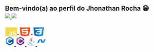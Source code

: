## Bem-vindo(a) ao perfil do Jhonathan Rocha 😁 <div> </div>    <a href="https://github.com/Putyss">    <img height="180em" src="https://github-readme-stats.vercel.app/api?username=FranciscoCiriaco&show_icons=true&theme=tokyonight&include_all_commits=true&count_private=true"/>    <img height="180em" src="https://github-readme-stats.vercel.app/api/top-langs/?username=FranciscoCiriaco&layout=compact&langs_count=6&theme=tokyonight"/>      <div style="display: inline_block"><br>   <img align="center" alt="Js" height="30" width="40" src="https://raw.githubusercontent.com/devicons/devicon/master/icons/javascript/javascript-plain.svg">   <img align="center" alt="HTML" height="30" width="40" src="https://raw.githubusercontent.com/devicons/devicon/master/icons/html5/html5-original.svg">   <img align="center" alt="CSS" height="30" width="40" src="https://raw.githubusercontent.com/devicons/devicon/master/icons/css3/css3-original.svg"> </div> <img alt="C" height="30" width="30" src="https://raw.githubusercontent.com/devicons/devicon/master/icons/c/c-original.svg"> <img alt="C#" height="30" width="30" src="https://raw.githubusercontent.com/devicons/devicon/master/icons/csharp/csharp-original.svg"> <img alt="Java" height="30" width="30" src="https://raw.githubusercontent.com/devicons/devicon/master/icons/java/java-original.svg"> <img alt=".NET" height="30" width="30" src="https://raw.githubusercontent.com/devicons/devicon/master/icons/dot-net/dot-net-original.svg">  
